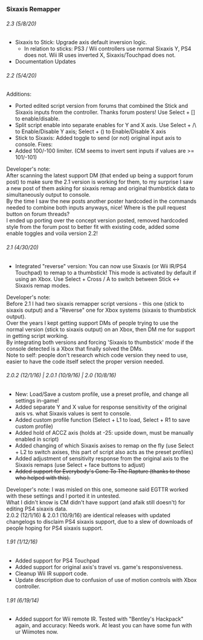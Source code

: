 ### Sixaxis Remapper

###### 2.3 (5/8/20)
- Sixaxis to Stick: Upgrade axis default inversion logic. 
	- In relation to sticks: PS3 / Wii controllers use normal Sixaxis Y, PS4 does not. Wii IR uses inverted X, Sixaxis/Touchpad does not.
- Documentation Updates

###### 2.2 (5/4/20)
Additions: 
- Ported edited script version from forums that combined the Stick and Sixaxis inputs from the controller. Thanks forum posters! Use Select + [] to enable/disable.
- Split script enable into separate enables for Y and X axis. Use Select + /\ to Enable/Disable Y axis; Select + () to Enable/Disable X axis
- Stick to Sixaxis: Added toggle to send (or not) original input axis to console.
Fixes:
- Added 100/-100 limiter. (CM seems to invert sent inputs if values are \>= 101/-101)

Developer's note:  
After scanning the latest support DM (that ended up being a support forum post) to make sure the 2.1 version is working for them, to my surprise I saw a new post of them asking for sixaxis remap and original thumbstick data to simultaneously output to console.  
By the time I saw the new posts another poster hardcoded in the commands needed to combine both inputs anyways, nice! Where is the pull request button on forum threads?  
I ended up porting over the concept version posted, removed hardcoded style from the forum post to better fit with existing code, added some enable toggles and voila version 2.2!

###### 2.1 (4/30/20)
- Integrated "reverse" version: You can now use Sixaxis (or Wii IR/PS4 Touchpad) to remap to a thumbstick! This mode is activated by default if using an Xbox. Use Select + Cross / A to switch between Stick <\-> Sixaxis remap modes.

Developer's note:  
Before 2.1 I had two sixaxis remapper script versions - this one (stick to sixaxis output) and a "Reverse" one for Xbox systems (sixaxis to thumbstick output).  
Over the years I kept getting support DMs of people trying to use the normal version (stick to sixaxis output) on an Xbox, then DM me for support in getting script working.  
By integrating both versions and forcing 'Sixaxis to thumbstick' mode if the console detected is a Xbox that finally solved the DMs.  
Note to self: people don't research which code version they need to use, easier to have the code itself select the proper version needed.

###### 2.0.2 (12/1/16) | 2.0.1 (10/9/16) | 2.0 (10/8/16)
- New: Load/Save a custom profile, use a preset profile, and change all settings in-game!
- Added separate Y and X value for response sensitivity of the original axis vs. what Sixaxis values is sent to console.
- Added custom profile function (Select + L1 to load, Select + R1 to save custom profile)
- Added hold of ACCZ axis (holds at -25: upside down, must be manually enabled in script)
- Added changing of which Sixaxis axises to remap on the fly (use Select + L2 to switch axises, this part of script also acts as the preset profiles)
- Added adjustment of sensitivity response from the original axis to the Sixaxis remaps (use Select + face buttons to adjust)
- ~~Added support for Everybody's Gone To The Rapture (thanks to those who helped with this).~~ 

Developer's note: I was misled on this one, someone said EGTTR worked with these settings and I ported it in untested.  
What I didn't know is CM didn't have support (and afaik still doesn't) for editing PS4 sixaxis data.  
2.0.2 (12/1/16) &  2.0.1 (10/9/16) are identical releases with updated changelogs to disclaim PS4 sixaxis support, due to a slew of downloads of people hoping for PS4 sixaxis support.

###### 1.91 (1/12/16)
- Added support for PS4 Touchpad
- Added support for original axis's travel vs. game's responsiveness.
- Cleanup Wii IR support code.
- Update description due to confusion of use of motion controls with Xbox controller.

###### 1.91 (6/19/14)
- Added support for Wii remote IR. Tested with "Bentley's Hackpack" again, and accuracy: Needs work. At least you can have some fun with ur Wiimotes now.